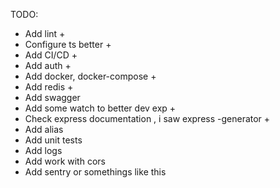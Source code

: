 TODO:
- Add lint +
- Configure ts better +
- Add CI/CD +
- Add auth +
- Add docker, docker-compose +
- Add redis +
- Add swagger
- Add some watch to better dev exp +
- Check express documentation , i saw express -generator +
- Add alias
- Add unit tests
- Add logs
- Add work with cors
- Add sentry or somethings like this